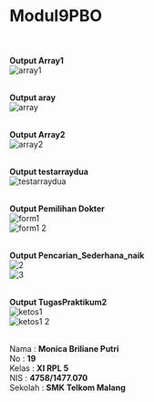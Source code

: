 # Modul9PBO <br><br>

__Output Array1__ <br>
![array1](https://cloud.githubusercontent.com/assets/22133379/22405284/e1db122a-e5d3-11e6-80b7-af2ed2ec457d.JPG)<br><br>

__Output aray__ <br>
![array](https://cloud.githubusercontent.com/assets/22133379/22405286/e5d22eae-e5d3-11e6-8904-aa674a09e2e9.JPG)<br><br>

__Output Array2__ <br>
![array2](https://cloud.githubusercontent.com/assets/22133379/22405292/ef43a26a-e5d3-11e6-87d7-db526c06810f.JPG)<br><br>

__Output testarraydua__ <br>
![testarraydua](https://cloud.githubusercontent.com/assets/22133379/22405293/f387bf0a-e5d3-11e6-9626-555a04ea6913.JPG)<br><br>

__Output Pemilihan Dokter__ <br>
![form1](https://cloud.githubusercontent.com/assets/22133379/22405297/ff4f77ec-e5d3-11e6-84c3-fe9bc56ae107.JPG)<br>
![form1 2](https://cloud.githubusercontent.com/assets/22133379/22405296/ff4b68d2-e5d3-11e6-9785-9a6284207b48.JPG)<br><br>

__Output Pencarian_Sederhana_naik__ <br>
![2](https://cloud.githubusercontent.com/assets/22133379/22405301/0c85cb8c-e5d4-11e6-8b31-b56f5d14dcc5.JPG)<br>
![3](https://cloud.githubusercontent.com/assets/22133379/22405302/0c860598-e5d4-11e6-84d8-5c71dbf151f6.JPG)<br><br>

__Output TugasPraktikum2__ <br>
![ketos1](https://cloud.githubusercontent.com/assets/22133379/22405316/2aea0462-e5d4-11e6-9064-50be23ffe397.JPG)<br>
![ketos1 2](https://cloud.githubusercontent.com/assets/22133379/22405315/2abe9e1c-e5d4-11e6-8e94-2784d8f9b606.JPG)<br><br>

Nama : __Monica Briliane Putri__ <br>
No : __19__ <br>
Kelas : __XI RPL 5__ <br>
NIS : __4758/1477.070__ <br>
Sekolah : __SMK Telkom Malang__ <br>

